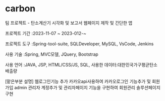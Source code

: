 # carbon

팀 프로젝트 - 탄소계산기 시각화 및 보고서 웹페이지 제작 및 간단한 앱

프로젝트 기간 :2023-11-07 ~ 2023-012-~

프로젝트 도구 :Spring-tool-suite, SQLDeveloper, MySQL, VsCode, Jenkins

사용 기술 :Spring, MVC모델, JQuery, Bootstrap

사용 언어 :JAVA, JSP, HTML/CSS/JS, SQL,  사용한 데이터:대한민국가구평균탄소배출량 

[맡은부분 설명] 웹로그인기능 추가 카카오api사용하여 카카오로그인 기능추가 및 회원가입
               admin 관리자 계정추가 및 관리자페이지 기능을 구현하여 회원관리
               솔루션페이지 구현
               
                

